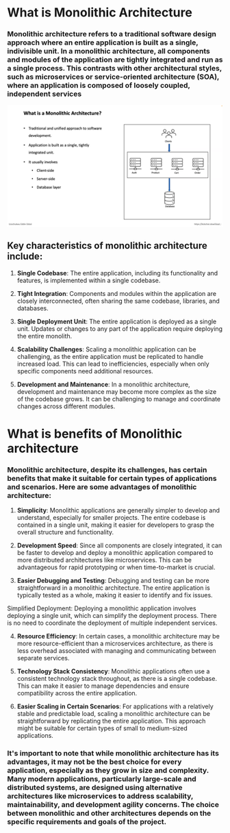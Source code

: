 # What is Monolithic Architecture


### Monolithic architecture refers to a traditional software design approach where an entire application is built as a single, indivisible unit. In a monolithic architecture, all components and modules of the application are tightly integrated and run as a single process. This contrasts with other architectural styles, such as microservices or service-oriented architecture (SOA), where an application is composed of loosely coupled, independent services

<img src="../images/Monolithic-Architecture.png" alt="">


## Key characteristics of monolithic architecture include:

1. **Single Codebase**: The entire application, including its functionality and features, is implemented within a single codebase.

2. **Tight Integration**: Components and modules within the application are closely interconnected, often sharing the same codebase, libraries, and databases.

3. **Single Deployment Unit**: The entire application is deployed as a single unit. Updates or changes to any part of the application require deploying the entire monolith.

4. **Scalability Challenges**: Scaling a monolithic application can be challenging, as the entire application must be replicated to handle increased load. This can lead to inefficiencies, especially when only specific components need additional resources.

5. **Development and Maintenance**: In a monolithic architecture, development and maintenance may become more complex as the size of the codebase grows. It can be challenging to manage and coordinate changes across different modules.




# What is benefits of Monolithic architecture


### Monolithic architecture, despite its challenges, has certain benefits that make it suitable for certain types of applications and scenarios. Here are some advantages of monolithic architecture:

1. **Simplicity**: Monolithic applications are generally simpler to develop and understand, especially for smaller projects. The entire codebase is contained in a single unit, making it easier for developers to grasp the overall structure and functionality.

2. **Development Speed**: Since all components are closely integrated, it can be faster to develop and deploy a monolithic application compared to more distributed architectures like microservices. This can be advantageous for rapid prototyping or when time-to-market is crucial.

3. **Easier Debugging and Testing**: Debugging and testing can be more straightforward in a monolithic architecture. The entire application is typically tested as a whole, making it easier to identify and fix issues.

Simplified Deployment: Deploying a monolithic application involves deploying a single unit, which can simplify the deployment process. There is no need to coordinate the deployment of multiple independent services.

4. **Resource Efficiency**: In certain cases, a monolithic architecture may be more resource-efficient than a microservices architecture, as there is less overhead associated with managing and communicating between separate services.

5. **Technology Stack Consistency**: Monolithic applications often use a consistent technology stack throughout, as there is a single codebase. This can make it easier to manage dependencies and ensure compatibility across the entire application.

6. **Easier Scaling in Certain Scenarios**: For applications with a relatively stable and predictable load, scaling a monolithic architecture can be straightforward by replicating the entire application. This approach might be suitable for certain types of small to medium-sized applications.


### It's important to note that while monolithic architecture has its advantages, it may not be the best choice for every application, especially as they grow in size and complexity. Many modern applications, particularly large-scale and distributed systems, are designed using alternative architectures like microservices to address scalability, maintainability, and development agility concerns. The choice between monolithic and other architectures depends on the specific requirements and goals of the project.